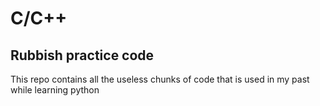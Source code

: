 
# C/C++
## Rubbish practice code
This repo contains all the useless chunks of code that is used in my past while learning python
